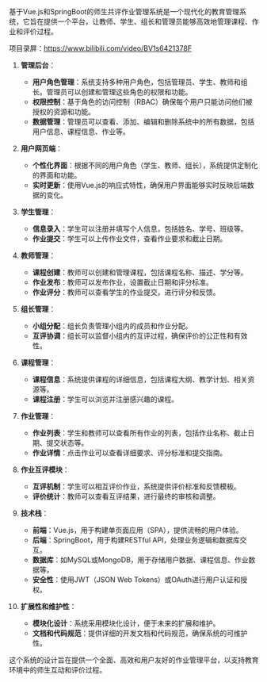 ﻿基于Vue.js和SpringBoot的师生共评作业管理系统是一个现代化的教育管理系统，它旨在提供一个平台，让教师、学生、组长和管理员能够高效地管理课程、作业和评价过程。

项目录屏：https://www.bilibili.com/video/BV1s6421378F

1. **管理后台**：
   - **用户角色管理**：系统支持多种用户角色，包括管理员、学生、教师和组长。管理员可以创建和管理这些角色的权限和功能。
   - **权限控制**：基于角色的访问控制（RBAC）确保每个用户只能访问他们被授权的资源和功能。
   - **数据管理**：管理员可以查看、添加、编辑和删除系统中的所有数据，包括用户信息、课程信息、作业等。

2. **用户网页端**：
   - **个性化界面**：根据不同的用户角色（学生、教师、组长），系统提供定制化的界面和功能。
   - **实时更新**：使用Vue.js的响应式特性，确保用户界面能够实时反映后端数据的变化。

3. **学生管理**：
   - **信息录入**：学生可以注册并填写个人信息，包括姓名、学号、班级等。
   - **作业提交**：学生可以上传作业文件，查看作业要求和截止日期。

4. **教师管理**：
   - **课程创建**：教师可以创建和管理课程，包括课程名称、描述、学分等。
   - **作业发布**：教师可以发布作业，设置截止日期和评分标准。
   - **作业评分**：教师可以查看学生的作业提交，进行评分和反馈。

5. **组长管理**：
   - **小组分配**：组长负责管理小组内的成员和作业分配。
   - **互评协调**：组长可以监督小组内的互评过程，确保评价的公正性和有效性。

6. **课程管理**：
   - **课程信息**：系统提供课程的详细信息，包括课程大纲、教学计划、相关资源等。
   - **课程注册**：学生可以浏览并注册感兴趣的课程。

7. **作业管理**：
   - **作业列表**：学生和教师可以查看所有作业的列表，包括作业名称、截止日期、提交状态等。
   - **作业详情**：点击作业可以查看详细要求、评分标准和提交指南。

8. **作业互评模块**：
   - **互评机制**：学生可以相互评价作业，系统提供评价标准和反馈模板。
   - **评价统计**：教师可以查看互评结果，进行最终的审核和调整。

9. **技术栈**：
   - **前端**：Vue.js，用于构建单页面应用（SPA），提供流畅的用户体验。
   - **后端**：SpringBoot，用于构建RESTful API，处理业务逻辑和数据库交互。
   - **数据库**：如MySQL或MongoDB，用于存储用户数据、课程信息、作业数据等。
   - **安全性**：使用JWT（JSON Web Tokens）或OAuth进行用户认证和授权。

10. **扩展性和维护性**：
    - **模块化设计**：系统采用模块化设计，便于未来的扩展和维护。
    - **文档和代码规范**：提供详细的开发文档和代码规范，确保系统的可维护性。

这个系统的设计旨在提供一个全面、高效和用户友好的作业管理平台，以支持教育环境中的师生互动和评价过程。